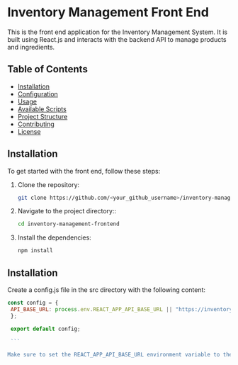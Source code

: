 # Inventory Management Front End

This is the front end application for the Inventory Management System. It is built using React.js and interacts with the backend API to manage products and ingredients.

## Table of Contents
- [Installation](#installation)
- [Configuration](#configuration)
- [Usage](#usage)
- [Available Scripts](#available-scripts)
- [Project Structure](#project-structure)
- [Contributing](#contributing)
- [License](#license)

## Installation

To get started with the front end, follow these steps:

1. Clone the repository:

   ```sh
   git clone https://github.com/<your_github_username>/inventory-management-frontend.git

2. Navigate to the project directory::

   ```sh
   cd inventory-management-frontend
3. Install the dependencies:

   ```sh
   npm install

## Installation
Create a config.js file in the src directory with the following content:

   ```javascript
   const config = {
    API_BASE_URL: process.env.REACT_APP_API_BASE_URL || "https://inventory-management-backend-f36ec1d11345.herokuapp.com/api",
    };

    export default config;
    
    ```

Make sure to set the REACT_APP_API_BASE_URL environment variable to the backend API URL when deploying.
